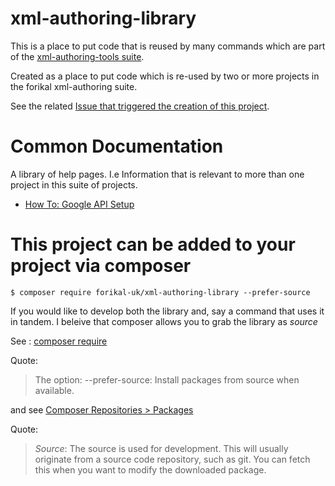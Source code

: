 # xml-authoring-library
This is a place to put code that is reused by many commands which are part of the [xml-authoring-tools suite](https://github.com/forikal-uk/xml-authoring-tools).

Created as a place to put code which is re-used by two or more projects in the forikal xml-authoring suite.

See the related [Issue that triggered the creation of this project](https://github.com/forikal-uk/xml-authoring-tools/issues/3).

# Common Documentation

A library of help pages. I.e Information that is relevant to more than one project in this suite of projects.

- [How To: Google API Setup](https://github.com/forikal-uk/xml-authoring-library/blob/master/HowTo-GoogleAPISetup.md)

# This project can be added to your project via composer

```
$ composer require forikal-uk/xml-authoring-library --prefer-source
```

If you would like to develop both the library and, say a command that uses it in tandem. I beleive that composer allows you to grab the library as *source*

See : [composer require](https://getcomposer.org/doc/03-cli.md#require)

Quote:
> The option:
> --prefer-source: Install packages from source when available.

and see [Composer Repositories > Packages](https://getcomposer.org/doc/05-repositories.md#package)

Quote:
> *Source*: The source is used for development. This will usually originate from a source code repository, such as git. You can fetch this when you want to modify the downloaded package.
